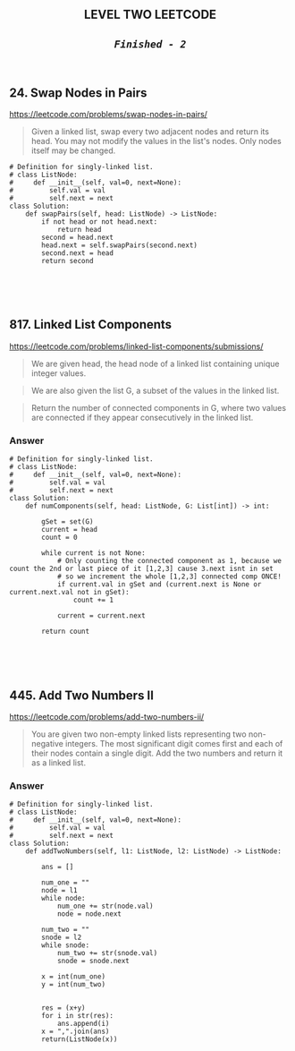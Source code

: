 ## <div align="center" > **LEVEL TWO LEETCODE**</div>
## <div align="center" >*`Finished - 2`* </div>

<br />

## 24. Swap Nodes in Pairs

https://leetcode.com/problems/swap-nodes-in-pairs/
> Given a linked list, swap every two adjacent nodes and return its head.
>You may not modify the values in the list's nodes. Only nodes itself may be changed.

```
# Definition for singly-linked list.
# class ListNode:
#     def __init__(self, val=0, next=None):
#         self.val = val
#         self.next = next
class Solution:
    def swapPairs(self, head: ListNode) -> ListNode:
        if not head or not head.next:
            return head
        second = head.next
        head.next = self.swapPairs(second.next)
        second.next = head
        return second

```

<br />
<br />
<br />

## 817. Linked List Components

https://leetcode.com/problems/linked-list-components/submissions/

> We are given head, the head node of a linked list containing unique integer values.

> We are also given the list G, a subset of the values in the linked list.

> Return the number of connected components in G, where two values are connected if they appear consecutively in the linked list.

### Answer 
```
# Definition for singly-linked list.
# class ListNode:
#     def __init__(self, val=0, next=None):
#         self.val = val
#         self.next = next
class Solution:
    def numComponents(self, head: ListNode, G: List[int]) -> int:
        
        gSet = set(G)
        current = head
        count = 0
        
        while current is not None:
            # Only counting the connected component as 1, because we count the 2nd or last piece of it [1,2,3] cause 3.next isnt in set
            # so we increment the whole [1,2,3] connected comp ONCE!
            if current.val in gSet and (current.next is None or current.next.val not in gSet):
                count += 1
                
            current = current.next
            
        return count
```

<br />
<br />
<br />

## 445. Add Two Numbers II

https://leetcode.com/problems/add-two-numbers-ii/

> You are given two non-empty linked lists representing two non-negative integers. 
> The most significant digit comes first and each of their nodes contain a single digit. 
> Add the two numbers and return it as a linked list.

### Answer 
```
# Definition for singly-linked list.
# class ListNode:
#     def __init__(self, val=0, next=None):
#         self.val = val
#         self.next = next
class Solution:
    def addTwoNumbers(self, l1: ListNode, l2: ListNode) -> ListNode:
        
        ans = []
        
        num_one = ""
        node = l1
        while node:
            num_one += str(node.val)
            node = node.next
        
        num_two = ""
        snode = l2
        while snode:
            num_two += str(snode.val)
            snode = snode.next
        
        x = int(num_one)
        y = int(num_two)
        
        
        res = (x+y)
        for i in str(res):
            ans.append(i)
        x = ",".join(ans)
        return(ListNode(x))
```

